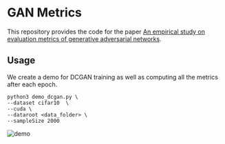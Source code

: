 # GAN Metrics

This repository provides the code for the paper [An empirical study on evaluation metrics of generative adversarial networks](https://openreview.net/pdf?id=Sy1f0e-R-).

## Usage
We create a demo for DCGAN training as well as computing all the metrics after each epoch.
```
python3 demo_dcgan.py \
--dataset cifar10  \
--cuda \
--dataroot <data_folder> \
--sampleSize 2000
```
![demo](demo.gif)